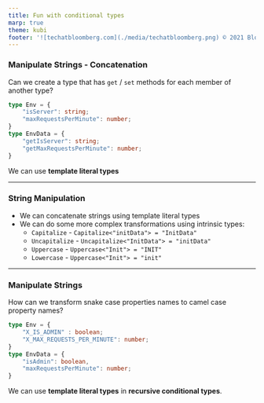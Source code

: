 ```yaml
---
title: Fun with conditional types
marp: true
theme: kubi
footer: '![techatbloomberg.com](./media/techatbloomberg.png) © 2021 Bloomberg Finance L.P. All rights reserved. ![techatbloomberg.com](./media/bloomberg.png)'
---
```



### Manipulate Strings - Concatenation

<question>

Can we create a type that has `get` / `set` methods for each member of another type?
```ts
type Env = {
    "isServer": string;
    "maxRequestsPerMinute": number;
}
type EnvData = {
    "getIsServer": string;
    "getMaxRequestsPerMinute": number;
}
```
</question>
<answer>

We can use **template literal types**

</answer>

---

### String Manipulation 

* We can concatenate strings using template literal types
* We can do some more complex transformations using intrinsic types:
    * `Capitalize` - `Capitalize<"initData"> = "InitData"`
    * `Uncapitalize` - `Uncapitalize<"InitData"> = "initData"`
    * `Uppercase` - `Uppercase<"Init"> = "INIT"`
    * `Lowercase` - `Uppercase<"Init"> = "init"`

---


### Manipulate Strings

<question>

How can we transform snake case properties names to camel case property names?

```ts
type Env = {
    "X_IS_ADMIN" : boolean;
    "X_MAX_REQUESTS_PER_MINUTE": number;
}
type EnvData = {
    "isAdmin": boolean,
    "maxRequestsPerMinute": number;
}
```
</question>

<answer>

We can use **template literal types** in **recursive conditional types**.

</answer>
